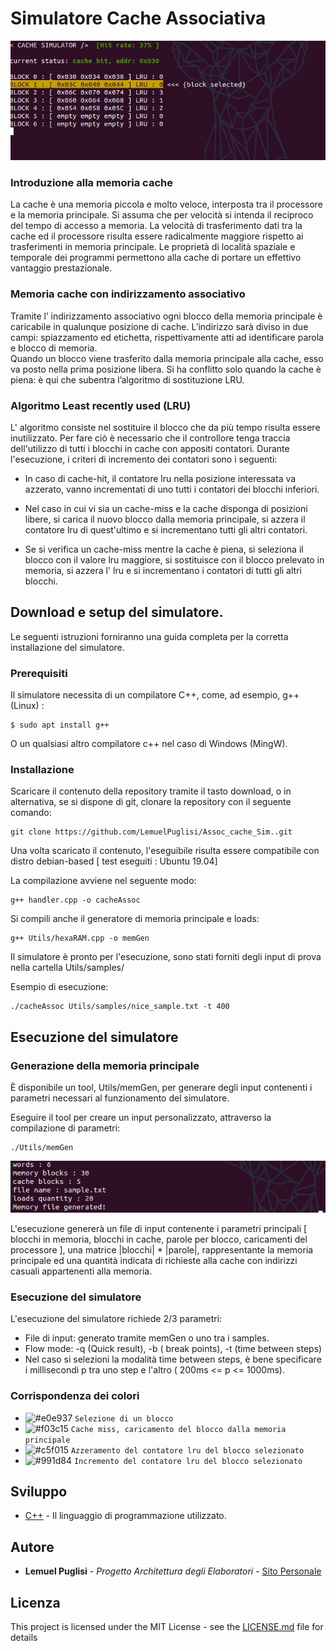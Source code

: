# Simulatore Cache Associativa

![Anteprima](/Images/simulator.jpg)

### Introduzione alla memoria cache 

La cache è una memoria piccola e molto veloce, interposta tra il processore e la memoria principale. 
Si assuma che per velocità si intenda il reciproco del tempo di accesso a memoria. La velocità di trasferimento dati tra la cache ed il processore risulta essere radicalmente maggiore rispetto ai trasferimenti in memoria principale. 
Le proprietà di località spaziale e temporale dei programmi permettono alla cache di portare un effettivo vantaggio prestazionale.

### Memoria cache con indirizzamento associativo

Tramite l’ indirizzamento associativo ogni blocco della memoria principale è caricabile in qualunque posizione di cache. 
L’indirizzo sarà diviso in due campi: spiazzamento ed etichetta, rispettivamente atti ad identificare parola e blocco di memoria.  
Quando un blocco viene trasferito dalla memoria principale alla cache, esso va posto nella prima posizione libera. Si ha conflitto solo quando la cache è piena: è qui che subentra l’algoritmo di sostituzione LRU. 

### Algoritmo Least recently used (LRU)

L' algoritmo consiste nel sostituire il blocco che da più tempo risulta essere inutilizzato. Per fare ciò è necessario che il controllore tenga traccia dell'utilizzo di tutti i blocchi in cache con appositi contatori. Durante l'esecuzione, i criteri di incremento dei contatori sono i seguenti:

- In caso di cache-hit, il contatore lru nella posizione interessata va azzerato, vanno incrementati di uno tutti i contatori dei blocchi inferiori.

- Nel caso in cui vi sia un cache-miss e la cache disponga di posizioni libere, si carica il nuovo blocco dalla memoria principale, si azzera il contatore lru di quest'ultimo e si incrementano tutti gli altri contatori.

- Se si verifica un cache-miss mentre la cache è piena, si seleziona il blocco con il valore lru maggiore, si sostituisce con il blocco prelevato in memoria, si azzera l' lru e si incrementano i contatori di tutti gli altri blocchi. 

## Download e setup del simulatore.

Le seguenti istruzioni forniranno una guida completa per la corretta installazione del simulatore. 

### Prerequisiti

Il simulatore necessita di un compilatore C++, come, ad esempio, g++ (Linux) :  

```
$ sudo apt install g++
```

O un qualsiasi altro compilatore c++ nel caso di Windows (MingW). 


### Installazione

Scaricare il contenuto della repository tramite il tasto download, o in alternativa, se si dispone di git, clonare la repository con il seguente comando: 

```
git clone https://github.com/LemuelPuglisi/Assoc_cache_Sim..git
```

Una volta scaricato il contenuto, l'eseguibile risulta essere compatibile con distro debian-based [ test eseguiti : Ubuntu 19.04]

La compilazione avviene nel seguente modo: 

```
g++ handler.cpp -o cacheAssoc 
```
Si compili anche il generatore di memoria principale e loads: 

```
g++ Utils/hexaRAM.cpp -o memGen 
```
Il simulatore è pronto per l'esecuzione, sono stati forniti degli input di prova nella cartella Utils/samples/

Esempio di esecuzione: 

```
./cacheAssoc Utils/samples/nice_sample.txt -t 400 
```


## Esecuzione del simulatore

### Generazione della memoria principale 

È disponibile un tool, Utils/memGen, per generare degli input contenenti i parametri necessari al funzionamento del simulatore.

Eseguire il tool per creare un input personalizzato, attraverso la compilazione di parametri: 

```
./Utils/memGen  
```

![memGen](/Images/memGen.jpg)

L'esecuzione genererà un file di input contenente i parametri principali [ blocchi in memoria, blocchi in cache, parole per blocco, caricamenti del processore ], una matrice |blocchi| * |parole|, rappresentante la memoria principale ed una quantità indicata di richieste alla cache con indirizzi casuali appartenenti alla memoria.

### Esecuzione del simulatore

L'esecuzione del simulatore richiede 2/3 parametri: 

  - File di input: generato tramite memGen o uno tra i samples. 
  - Flow mode: -q (Quick result), -b ( break points), -t (time between steps)
  - Nel caso si selezioni la modalità time between steps, è bene specificare i millisecondi p tra uno step e l'altro ( 200ms <= p <= 1000ms).

### Corrispondenza dei colori

- ![#e0e937](https://placehold.it/15/e0e937/000000?text=+) `Selezione di un blocco`
- ![#f03c15](https://placehold.it/15/f03c15/000000?text=+) `Cache miss, caricamento del blocco dalla memoria principale`
- ![#c5f015](https://placehold.it/15/c5f015/000000?text=+) `Azzeramento del contatore lru del blocco selezionato`
- ![#991d84](https://placehold.it/15/991d84/000000?text=+) `Incremento del contatore lru del blocco selezionato`

## Sviluppo

* [C++](https://isocpp.org/) - Il linguaggio di programmazione utilizzato.

## Autore

* **Lemuel Puglisi** - *Progetto Architettura degli Elaboratori* - [Sito Personale](https://lemuelpuglisi.github.io)

## Licenza

This project is licensed under the MIT License - see the [LICENSE.md](LICENSE.md) file for details

